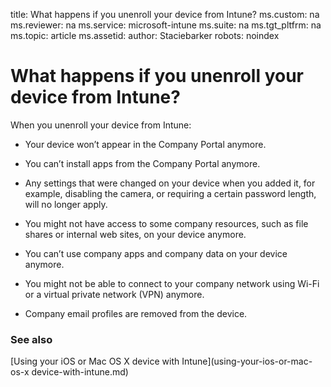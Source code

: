 title: What happens if you unenroll your device from Intune?
ms.custom: na
ms.reviewer: na
ms.service: microsoft-intune
ms.suite: na
ms.tgt_pltfrm: na
ms.topic: article
ms.assetid: 
author: Staciebarker
robots: noindex

# What happens if you unenroll your device from Intune?

When you unenroll your device from Intune:

-   Your device won’t appear in the Company Portal anymore.

-   You can’t install apps from the Company Portal anymore.

-   Any settings that were changed on your device when you added it, for example, disabling the camera, or requiring a certain password length, will no longer apply.

-   You might not have access to some company resources, such as file shares or internal web sites, on your device anymore.

-   You can’t use company apps and company data on your device anymore.

-   You might not be able to connect to your company network using Wi-Fi or a virtual private network (VPN) anymore.

-   Company email profiles are removed from the device.

### See also
[Using your iOS or Mac OS X device with Intune](using-your-ios-or-mac-os-x device-with-intune.md)